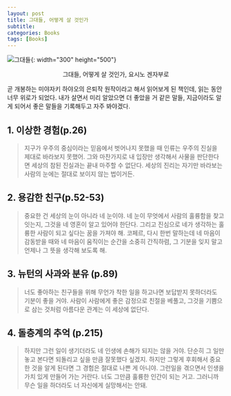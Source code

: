 ```yaml
---
layout: post
title: 그대들, 어떻게 살 것인가
subtitle: 
categories: Books
tags: [Books]
---
```


![그대들](https://github.com/chaewon1kim/chaewon1kim.github.io/assets/98368902/8b0c339a-cb56-40ac-808d-a73b1cea801d){: width="300" height="500"}  
<div align="center">그대들, 어떻게 살 것인가, 요시노 겐자부로 </div>  



곧 개봉하는 미야자키 하야오의 은퇴작 원작이라고 해서 읽어보게 된 책인데, 읽는 동안 너무 위로가 되었다.
내가 살면서 미리 알았으면 더 좋았을 거 같은 말들, 지금이라도 알게 되어서 좋은 말들을 기록해두고 자주 봐야겠다.


## 1. 이상한 경험(p.26)
> 지구가 우주의 중심이라는 믿음에서 벗어나지 못했을 때 인류는 우주의 진실을 제대로 바라보지 못했어. 그와 마찬가지로 내 입장만 생각해서 사물을 판단한다면 세상의 참된 진실과는 끝내 마주할 수 없단다. 세상의 진리는 자기만 바라보는 사람의 눈에는 절대로 보이지 않는 법이거든.

## 2. 용감한 친구(p.52-53)
> 중요한 건 세상의 눈이 아니라 네 눈이야. 네 눈이 무엇에서 사람의 훌륭함을 찾고 잇는지, 그것을 네 영혼이 알고 있어야 한단다. 그리고 진심으로 네가 생각하는 훌륭한 사람이 되고 싶다는 꿈을 가져야 해.
> 코페르, 다시 한번 말하는데 네 마음이 감동받을 때와 네 마음이 움직이는 순간을 소중히 간직하렴, 그 기분을 잊지 말고 언제나 그 뜻을 생각해 보도록 해.

## 3. 뉴턴의 사과와 분유 (p.89)
> 너도 좋아하는 친구들을 위해 무언가 착한 일을 하고나면 보답받지 못하더라도 기분이 좋을 거야. 사람이 사람에게 좋은 감정으로 친절을 베풀고, 그것을 기쁨으로 삼는 것처럼 아름다운 관계는 이 세상에 없단다.

## 4. 돌층계의 추억 (p.215)
> 하지만 그런 일이 생기더라도 네 인생에 손해가 되지는 않을 거야. 단순히 그 일만 놓고 본다면 되돌리고 싶을 만큼 잘못했다 싶겠지. 하지만 그렇게 후회해서 중요한 것을 알게 된다면 그 경험은 절대로 나쁜 게 아니야. 그런일을 겪으면서 인생을 가치 있게 만들어 가는 거란다. 너도 그만큼 훌륭한 인간이 되는 거고. 그러니까 무슨 일을 하더라도 너 자신에게 실망해서는 안돼. 